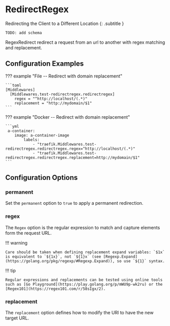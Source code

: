 # RedirectRegex

Redirecting the Client to a Different Location
{: .subtitle }

`TODO: add schema`

RegexRedirect redirect a request from an url to another with regex matching and replacement.

## Configuration Examples

??? example "File -- Redirect with domain replacement"

    ```toml
    [Middlewares]
      [Middlewares.test-redirectregex.redirectregex]
        regex = "^http://localhost/(.*)"
        replacement = "http://mydomain/$1"
    ```

??? example "Docker -- Redirect with domain replacement"

    ```yml
     a-container:
        image: a-container-image 
            labels:
                - "traefik.Middlewares.test-redirectregex.redirectregex.regex=^http://localhost/(.*)"
                - "traefik.Middlewares.test-redirectregex.redirectregex.replacement=http://mydomain/$1"
    ```

## Configuration Options

### permanent

Set the `permanent` option to `true` to apply a permanent redirection.

### regex

The `Regex` option is the regular expression to match and capture elements form the request URL.

!!! warning

    Care should be taken when defining replacement expand variables: `$1x` is equivalent to `${1x}`, not `${1}x` (see [Regexp.Expand](https://golang.org/pkg/regexp/#Regexp.Expand)), so use `${1}` syntax.

!!! tip

    Regular expressions and replacements can be tested using online tools such as [Go Playground](https://play.golang.org/p/mWU9p-wk2ru) or the [Regex101](https://regex101.com/r/58sIgx/2).
    
### replacement

The `replacement` option defines how to modify the URl to have the new target URL.
 